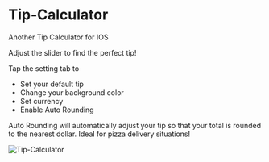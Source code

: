 # Tip-Calculator
Another Tip Calculator for IOS

Adjust the slider to find the perfect tip!

Tap the setting tab to
* Set your default tip
* Change your background color
* Set currency
* Enable Auto Rounding

Auto Rounding will automatically adjust your tip so that your total is rounded to the nearest dollar.
Ideal for pizza delivery situations!



![Tip-Calculator](https://github.com/sparkasaurusRex/Tip-Calculator/blob/master/TipCalculator.gif)

